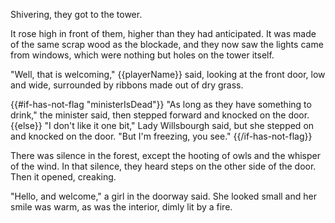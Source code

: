 Shivering, they got to the tower.

It rose high in front of them, higher than they had anticipated. It was made of the same scrap wood as the blockade, and they now saw the lights came from windows, which were nothing but holes on the tower itself.

"Well, that is welcoming," {{playerName}} said, looking at the front door, low and wide, surrounded by ribbons made out of dry grass.

{{#if-has-not-flag "ministerIsDead"}}
"As long as they have something to drink," the minister said, then stepped forward and knocked on the door.
{{else}}
"I don't like it one bit," Lady Willsbourgh said, but she stepped on and knocked on the door. "But I'm freezing, you see."
{{/if-has-not-flag}}

There was silence in the forest, except the hooting of owls and the whisper of the wind. In that silence, they heard steps on the other side of the door. Then it opened, creaking.

"Hello, and welcome," a girl in the doorway said. She looked small and her smile was warm, as was the interior, dimly lit by a fire.
